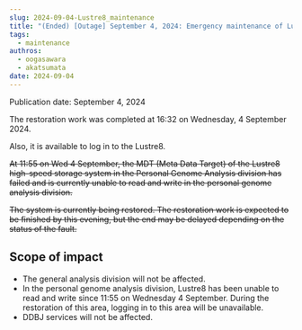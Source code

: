 ```yaml
---
slug: 2024-09-04-Lustre8_maintenance
title: "(Ended) [Outage] September 4, 2024: Emergency maintenance of Lustre8"
tags:
  - maintenance
authros:
  - oogasawara
  - akatsumata
date: 2024-09-04
---
```


Publication date: September 4, 2024


The restoration work was completed at 16:32 on Wednesday, 4 September 2024.

Also, it is available to log in to the Lustre8.

~~At 11:55 on Wed 4 September, the MDT (Meta Data Target) of the Lustre8 high-speed storage system in the Personal Genome Analysis division has failed and is currently unable to read and write in the personal genome analysis division.~~

~~The system is currently being restored. The restoration work is expected to be finished by this evening, but the end may be delayed depending on the status of the fault.~~


## Scope of impact

- The general analysis division will not be affected.
- In the personal genome analysis division, Lustre8 has been unable to read and write since 11:55 on Wednesday 4 September. During the restoration of this area, logging in to this area will be unavailable.
- DDBJ services will not be affected.
